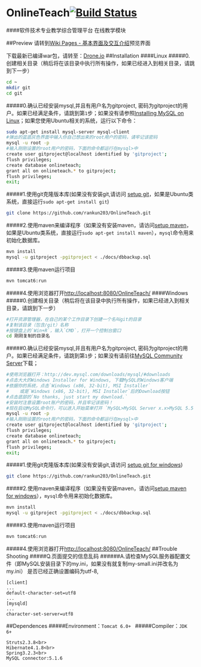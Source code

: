 OnlineTeach[![Build Status](https://travis-ci.org/rankun203/OnlineTeach.png)](https://travis-ci.org/rankun203/OnlineTeach)
===========
####软件技术专业教学综合管理平台 在线教学模块

##Preview
请转到[Wiki Pages - 基本界面及交互介绍][WikiPagesPreview]预览界面

下载最新已编译war包，请转至：[Drone.io](https://drone.io/github.com/rankun203/OnlineTeach/files)
##Installation
####Linux
#####0.创建相关目录（稍后将在该目录中执行所有操作，如果已经进入到相关目录，请跳到下一步）

```Bash
cd ~
mkdir git
cd git
```
#####0.确认已经安装mysql,并且有用户名为gitproject, 密码为gitproject的用户。如果已经满足条件，请跳到第`1`步；如果没有请参照[Installing MySQL on Linux][]；如果您使用Ubuntu相关的系统，运行以下命令：

```Bash
sudo apt-get install mysql-server mysql-client
#弹出的蓝底灰色界面中输入你自己想出来的root用户的密码，请牢记该密码
mysql -u root -p
#输入刚刚设置的root用户的密码，下面的命令都运行在mysql>中
create user gitproject@localhost identified by 'gitproject';
flush privileges;
create database onlineteach;
grant all on onlineteach.* to gitproject;
flush privileges;
exit;
```
#####1.使用git克隆版本库(如果没有安装git,请访问 [setup git][]，如果是Ubuntu类系统，直接运行`sudo apt-get install git`)

```Bash
git clone https://github.com/rankun203/OnlineTeach.git
```
#####2.使用maven来编译程序（如果没有安装maven，请访问[setup maven][]，如果是Ubuntu类系统，直接运行`sudo apt-get install maven`），`mysql`命令用来初始化数据库。

```Bash
mvn install
mysql -u gitproject -pgitproject < ./docs/dbbackup.sql
```
#####3.使用maven运行项目

```Bash
mvn tomcat6:run
```
#####4.使用浏览器打开[http://localhost:8080/OnlineTeach/][]
####Windows
#####0.创建相关目录（稍后将在该目录中执行所有操作，如果已经进入到相关目录，请跳到下一步）

```Bash
#打开资源管理器，在自己的某个工作目录下创建一个名叫git的目录
#复制该目录（包含/git）名称
#按键盘上的`Win+R`，输入`CMD`，打开一个控制台窗口
cd 刚刚复制的目录名
```
#####0.确认已经安装mysql,并且有用户名为gitproject, 密码为gitproject的用户。如果已经满足条件，请跳到第`1`步；如果没有请前往[MySQL Community Server][]下载；

```Bash
#使用浏览器打开：http://dev.mysql.com/downloads/mysql/#downloads
#点击大大的Windows Installer for Windows, 下载MySQL的Windows客户端
#依据你的系统，点击`Windows (x86, 32-bit), MSI Installer`
#    或是`Windows (x86, 32-bit), MSI Installer`后的Download按钮
#点击底部的`No thanks, just start my download.`
#安装时注意设置root账户的密码，并且牢记该密码！
#现在启动MySQL命令行，可以进入开始菜单打开 `MySQL>MySQL Server x.x>MySQL 5.5 Command Line Client`
mysql -u root -p
#输入刚刚设置的root用户的密码，下面的命令都运行在mysql>中
create user gitproject@localhost identified by 'gitproject';
flush privileges;
create database onlineteach;
grant all on onlineteach.* to gitproject;
flush privileges;
exit;
```
#####1.使用git克隆版本库(如果没有安装git,请访问 [setup git for windows][])

```Bash
git clone https://github.com/rankun203/OnlineTeach.git
```
#####2.使用maven来编译程序（如果没有安装maven，请访问[setup maven for windows][]），`mysql`命令用来初始化数据库。

```Bash
mvn install
mysql -u gitproject -pgitproject < ./docs/dbbackup.sql
```
#####3.使用maven运行项目

```Bash
mvn tomcat6:run
```
#####4.使用浏览器打开[http://localhost:8080/OnlineTeach/][]
##Trouble Shooting
#####Q.页面提交的信息乱码
######A.请检查MySQL服务器配置文件（即MySQL安装目录下的my.ini，如果没有就复制my-small.ini并改名为my.ini）
是否已经正确设置编码为utf-8,

    [client]
    ...
    default-character-set=utf8
    ...
    [mysqld]
    ...
    character-set-server=utf8

##Dependences
#####Environment：`Tomcat 6.0+ `
#####Compiler：`JDK 6+ `

    Struts2.3.8<br>
    Hibernate4.1.8<br>
    Spring3.2.3<br>
    MySQL connector:5.1.6

[setup git]: https://help.github.com/articles/set-up-git
[Installing MySQL on Linux]: http://dev.mysql.com/doc/refman/5.7/en/linux-installation.html
[setup maven]: http://www.mkyong.com/maven/how-to-install-maven-in-ubuntu/
[http://localhost:8080/OnlineTeach/]: http://localhost:8080/OnlineTeach/
[setup git for windows]: http://www.xbc.me/install-git-on-windows/
[setup maven for windows]: http://hzbook.group.iteye.com/group/wiki/2872-Maven-in-action#3338
[MySQL Community Server]: http://dev.mysql.com/downloads/mysql/#downloads

[WikiPagesPreview]: https://github.com/rankun203/OnlineTeach/wiki/%E5%9F%BA%E6%9C%AC%E7%95%8C%E9%9D%A2%E5%8F%8A%E4%BA%A4%E4%BA%92%E4%BB%8B%E7%BB%8D
